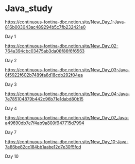 # Java_study

https://continuous-fontina-dbc.notion.site/New_Day_1-Java-816b003043ac489294b5c7fb232421e0

Day 1

https://continuous-fontina-dbc.notion.site/New_Day_02-764a394cbc03475ab3da08f86f6f6563

Day 2

https://continuous-fontina-dbc.notion.site/New_Day_03-Java-8f5922f602b7489fa6d18cdb292f04ea

Day 3

https://continuous-fontina-dbc.notion.site/New_Day_04-Java-7e785104879b442c96b71e1dabd80b15

Day 4

https://continuous-fontina-dbc.notion.site/New_Day_07_Java-a49690db7e7f4ab9a800f947715d7994

Day 7

https://continuous-fontina-dbc.notion.site/New_Day_10-Java-7a86be82cc184bb1aabe12d7e30f5fcd

Day 10
